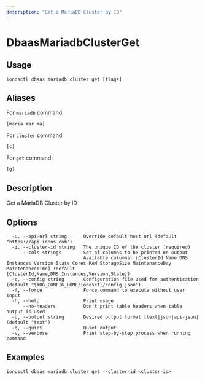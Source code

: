 ```yaml
---
description: "Get a MariaDB Cluster by ID"
---
```


# DbaasMariadbClusterGet

## Usage

```text
ionosctl dbaas mariadb cluster get [flags]
```

## Aliases

For `mariadb` command:

```text
[maria mar ma]
```

For `cluster` command:

```text
[c]
```

For `get` command:

```text
[g]
```

## Description

Get a MariaDB Cluster by ID

## Options

```text
  -u, --api-url string      Override default host url (default "https://api.ionos.com")
  -i, --cluster-id string   The unique ID of the cluster (required)
      --cols strings        Set of columns to be printed on output 
                            Available columns: [ClusterId Name DNS Instances Version State Cores RAM StorageSize MaintenanceDay MaintenanceTime] (default [ClusterId,Name,DNS,Instances,Version,State])
  -c, --config string       Configuration file used for authentication (default "$XDG_CONFIG_HOME/ionosctl/config.json")
  -f, --force               Force command to execute without user input
  -h, --help                Print usage
      --no-headers          Don't print table headers when table output is used
  -o, --output string       Desired output format [text|json|api-json] (default "text")
  -q, --quiet               Quiet output
  -v, --verbose             Print step-by-step process when running command
```

## Examples

```text
ionosctl dbaas mariadb cluster get --cluster-id <cluster-id>
```

